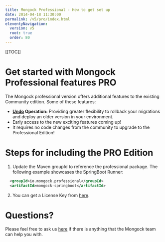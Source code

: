 ```yaml
---
title: Mongock Professional - How to get set up  
date: 2014-04-18 11:30:00 
permalink: /v5/pro/index.html
eleventyNavigation:
  version: v5
  root: true
  order: 80
---
```


[[TOC]]

# Get started with Mongock Professional features <span class="professional">PRO</span> 

The Mongock professional version offers additional features to the existing Community edition. Some of these features:
- <b><a href="/cli/operations/index.html#undo-pro">Undo</a> Operation:</b> Providing greater flexibility to rollback your migrations and deploy an older version in your environment.
- Early access to the new exciting features coming up! 
- It requires  no code changes from the community to upgrade to the Professional Edition!

# Steps for including the PRO Edition

1. Update the Maven groupId to reference the professional package. The following example showcases the SpringBoot Runner:
```xml
  <groupId>io.mongock.professional</groupId>
  <artifactId>mongock-springboot</artifactId>
```
2. You can get a License Key from [here](registration.html).


# Questions? 

Please feel free to ask us [here](mailto:dev@cloudyrock.io) if there is anything that the Mongock team can help you with. 